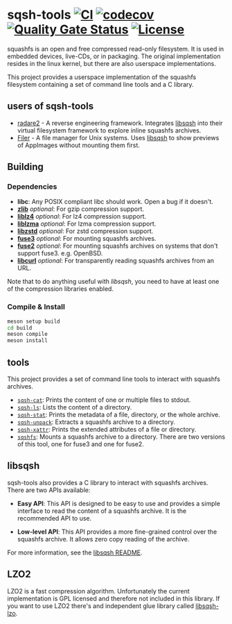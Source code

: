 # sqsh-tools [![CI](https://github.com/Gottox/libsqsh/actions/workflows/ci.yaml/badge.svg)](https://github.com/Gottox/libsqsh/actions/workflows/ci.yaml) [![codecov](https://codecov.io/github/Gottox/sqsh-tools/graph/badge.svg?token=AM5COPDMH0)](https://codecov.io/github/Gottox/sqsh-tools) [![Quality Gate Status](https://sonarcloud.io/api/project_badges/measure?project=Gottox_libsqsh&metric=alert_status)](https://sonarcloud.io/summary/new_code?id=Gottox_libsqsh) [![License](https://img.shields.io/badge/License-BSD_2--Clause-orange.svg)](https://opensource.org/licenses/BSD-2-Clause)

squashfs is an open and free compressed read-only filesystem. It is used in
embedded devices, live-CDs, or in packaging. The original implementation
resides in the linux kernel, but there are also userspace implementations.

This project provides a userspace implementation of the squashfs filesystem
containing a set of command line tools and a C library.

## users of sqsh-tools

* [radare2](https://www.radare.org/) - A reverse engineering framework.
  Integrates [libsqsh](./libsqsh/README.md) into their virtual filesystem
  framework to explore inline squashfs archives.
* [Filer](https://github.com/probonopd/Filer) - A file manager for Unix systems.
  Uses [libsqsh](./libsqsh/README.md) to show previews of AppImages without
  mounting them first.

## Building

### Dependencies

* **libc**: Any POSIX compliant libc should work. Open a bug if it doesn't.
* [**zlib**](https://zlib.net/) *optional*: For gzip compression support.
* [**liblz4**](https://lz4.org/) *optional*: For lz4 compression support.
* [**liblzma**](https://tukaani.org/xz) *optional*: For lzma compression support.
* [**libzstd**](https://facebook.github.io/zstd/) *optional*: For zstd compression
  support.
* [**fuse3**](https://libfuse.github.io/) *optional*: For mounting squashfs
  archives.
* [**fuse2**](https://libfuse.github.io/) *optional*: For mounting squashfs 
  archives on systems that don't support fuse3. e.g. OpenBSD.
* [**libcurl**](https://curl.se/) *optional*: For transparently reading squashfs
  archives from an URL.

Note that to do anything useful with *libsqsh*, you need to have at least one of the
compression libraries enabled.

### Compile & Install

```bash
meson setup build
cd build
meson compile
meson install
```

## tools

This project provides a set of command line tools to interact with squashfs
archives.

* [`sqsh-cat`](./tools/man/sqsh-cat.1.in): Prints the content of one or 
  multiple files to stdout.
* [`sqsh-ls`](./tools/man/sqsh-ls.1.in): Lists the content of a directory.
* [`sqsh-stat`](./tools/man/sqsh-stat.1.in): Prints the metadata of a file,
  directory, or the whole archive.
* [`sqsh-unpack`](./tools/man/sqsh-unpack.1.in): Extracts a squashfs archive to
  a directory.
* [`sqsh-xattr`](./tools/man/sqsh-xattr.1.in): Prints the extended attributes of
  a file or directory.
* [`sqshfs`](./tools/man/sqshfs.1.in): Mounts a squashfs archive to a directory.
  There are two versions of this tool, one for fuse3 and one for fuse2.

## libsqsh

sqsh-tools also provides a C library to interact with squashfs archives. There are two APIs
available:

* **Easy API**: This API is designed to be easy to use and provides a
  simple interface to read the content of a squashfs archive. It is the
  recommended API to use.

* **Low-level API**: This API provides a more fine-grained control over the
  squashfs archive. It allows zero copy reading of the archive.

For more information, see the [libsqsh README](./libsqsh/README.md).

## LZO2

LZO2 is a fast compression algorithm. Unfortunately the current implementation
is GPL licensed and therefore not included in this library. If you want to use 
LZO2 there's and independent glue library called [libsqsh-lzo](https://github.com/Gottox/libsqsh-lzo).
